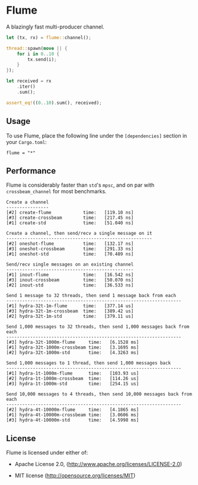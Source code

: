 # Flume

A blazingly fast multi-producer channel.

```rust
let (tx, rx) = flume::channel();

thread::spawn(move || {
    for i in 0..10 {
        tx.send(i);
    }
});

let received = rx
    .iter()
    .sum();

assert_eq!((0..10).sum(), received);
```

## Usage

To use Flume, place the following line under the `[dependencies]` section in your `Cargo.toml`:

```
flume = "*"
```

## Performance

Flume is considerably faster than `std`'s `mpsc`, and on par with `crossbeam_channel` for most benchmarks.

```
Create a channel
----------------
[#2] create-flume            time:   [119.10 ns]
[#3] create-crossbeam        time:   [217.45 ns]
[#1] create-std              time:   [51.040 ns]

Create a channel, then send/recv a single message on it
-------------------------------------------------------
[#2] oneshot-flume           time:   [132.17 ns]
[#3] oneshot-crossbeam       time:   [291.33 ns]
[#1] oneshot-std             time:   [70.489 ns]

Send/recv single messages on an existing channel
------------------------------------------------
[#1] inout-flume             time:   [16.542 ns]
[#3] inout-crossbeam         time:   [50.070 ns]
[#2] inout-std               time:   [36.533 ns]

Send 1 message to 32 threads, then send 1 message back from each
------------------------------------------------------------------
[#1] hydra-32t-1m-flume      time:   [377.14 us]
[#3] hydra-32t-1m-crossbeam  time:   [389.42 us]
[#2] hydra-32t-1m-std        time:   [379.11 us]

Send 1,000 messages to 32 threads, then send 1,000 messages back from each
------------------------------------------------------------------
[#3] hydra-32t-1000m-flume     time:   [6.1528 ms]
[#1] hydra-32t-1000m-crossbeam time:   [3.1695 ms]
[#2] hydra-32t-1000m-std       time:   [4.3263 ms]

Send 1,000 messages to 1 thread, then send 1,000 messages back
------------------------------------------------------------------
[#1] hydra-1t-1000m-flume      time:   [103.93 us]
[#2] hydra-1t-1000m-crossbeam  time:   [114.26 us]
[#3] hydra-1t-1000m-std        time:   [254.15 us]

Send 10,000 messages to 4 threads, then send 10,000 messages back from each
------------------------------------------------------------------
[#2] hydra-4t-10000m-flume     time:   [4.1865 ms]
[#1] hydra-4t-10000m-crossbeam time:   [3.0606 ms]
[#3] hydra-4t-10000m-std       time:   [4.5998 ms]
```

## License

Flume is licensed under either of:

- Apache License 2.0, (http://www.apache.org/licenses/LICENSE-2.0)

- MIT license (http://opensource.org/licenses/MIT)
